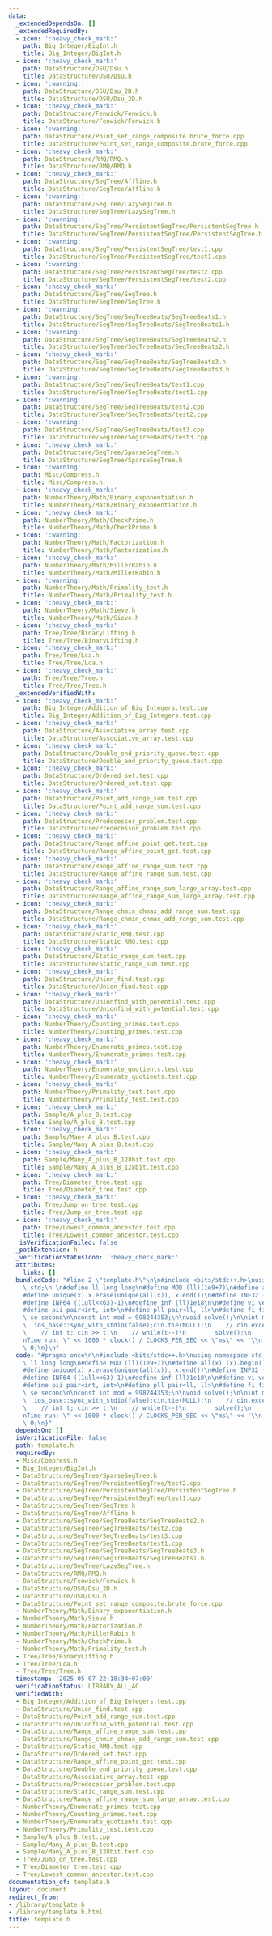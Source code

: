 ```yaml
---
data:
  _extendedDependsOn: []
  _extendedRequiredBy:
  - icon: ':heavy_check_mark:'
    path: Big_Integer/BigInt.h
    title: Big_Integer/BigInt.h
  - icon: ':heavy_check_mark:'
    path: DataStructure/DSU/Dsu.h
    title: DataStructure/DSU/Dsu.h
  - icon: ':warning:'
    path: DataStructure/DSU/Dsu_2D.h
    title: DataStructure/DSU/Dsu_2D.h
  - icon: ':heavy_check_mark:'
    path: DataStructure/Fenwick/Fenwick.h
    title: DataStructure/Fenwick/Fenwick.h
  - icon: ':warning:'
    path: DataStructure/Point_set_range_composite.brute_force.cpp
    title: DataStructure/Point_set_range_composite.brute_force.cpp
  - icon: ':heavy_check_mark:'
    path: DataStructure/RMQ/RMQ.h
    title: DataStructure/RMQ/RMQ.h
  - icon: ':heavy_check_mark:'
    path: DataStructure/SegTree/Affline.h
    title: DataStructure/SegTree/Affline.h
  - icon: ':warning:'
    path: DataStructure/SegTree/LazySegTree.h
    title: DataStructure/SegTree/LazySegTree.h
  - icon: ':warning:'
    path: DataStructure/SegTree/PersistentSegTree/PersistentSegTree.h
    title: DataStructure/SegTree/PersistentSegTree/PersistentSegTree.h
  - icon: ':warning:'
    path: DataStructure/SegTree/PersistentSegTree/test1.cpp
    title: DataStructure/SegTree/PersistentSegTree/test1.cpp
  - icon: ':warning:'
    path: DataStructure/SegTree/PersistentSegTree/test2.cpp
    title: DataStructure/SegTree/PersistentSegTree/test2.cpp
  - icon: ':heavy_check_mark:'
    path: DataStructure/SegTree/SegTree.h
    title: DataStructure/SegTree/SegTree.h
  - icon: ':warning:'
    path: DataStructure/SegTree/SegTreeBeats/SegTreeBeats1.h
    title: DataStructure/SegTree/SegTreeBeats/SegTreeBeats1.h
  - icon: ':warning:'
    path: DataStructure/SegTree/SegTreeBeats/SegTreeBeats2.h
    title: DataStructure/SegTree/SegTreeBeats/SegTreeBeats2.h
  - icon: ':heavy_check_mark:'
    path: DataStructure/SegTree/SegTreeBeats/SegTreeBeats3.h
    title: DataStructure/SegTree/SegTreeBeats/SegTreeBeats3.h
  - icon: ':warning:'
    path: DataStructure/SegTree/SegTreeBeats/test1.cpp
    title: DataStructure/SegTree/SegTreeBeats/test1.cpp
  - icon: ':warning:'
    path: DataStructure/SegTree/SegTreeBeats/test2.cpp
    title: DataStructure/SegTree/SegTreeBeats/test2.cpp
  - icon: ':warning:'
    path: DataStructure/SegTree/SegTreeBeats/test3.cpp
    title: DataStructure/SegTree/SegTreeBeats/test3.cpp
  - icon: ':heavy_check_mark:'
    path: DataStructure/SegTree/SparseSegTree.h
    title: DataStructure/SegTree/SparseSegTree.h
  - icon: ':warning:'
    path: Misc/Compress.h
    title: Misc/Compress.h
  - icon: ':heavy_check_mark:'
    path: NumberTheory/Math/Binary_exponentiation.h
    title: NumberTheory/Math/Binary_exponentiation.h
  - icon: ':heavy_check_mark:'
    path: NumberTheory/Math/CheckPrime.h
    title: NumberTheory/Math/CheckPrime.h
  - icon: ':warning:'
    path: NumberTheory/Math/Factorization.h
    title: NumberTheory/Math/Factorization.h
  - icon: ':heavy_check_mark:'
    path: NumberTheory/Math/MillerRabin.h
    title: NumberTheory/Math/MillerRabin.h
  - icon: ':warning:'
    path: NumberTheory/Math/Primality_test.h
    title: NumberTheory/Math/Primality_test.h
  - icon: ':heavy_check_mark:'
    path: NumberTheory/Math/Sieve.h
    title: NumberTheory/Math/Sieve.h
  - icon: ':heavy_check_mark:'
    path: Tree/Tree/BinaryLifting.h
    title: Tree/Tree/BinaryLifting.h
  - icon: ':heavy_check_mark:'
    path: Tree/Tree/Lca.h
    title: Tree/Tree/Lca.h
  - icon: ':heavy_check_mark:'
    path: Tree/Tree/Tree.h
    title: Tree/Tree/Tree.h
  _extendedVerifiedWith:
  - icon: ':heavy_check_mark:'
    path: Big_Integer/Addition_of_Big_Integers.test.cpp
    title: Big_Integer/Addition_of_Big_Integers.test.cpp
  - icon: ':heavy_check_mark:'
    path: DataStructure/Associative_array.test.cpp
    title: DataStructure/Associative_array.test.cpp
  - icon: ':heavy_check_mark:'
    path: DataStructure/Double_end_priority_queue.test.cpp
    title: DataStructure/Double_end_priority_queue.test.cpp
  - icon: ':heavy_check_mark:'
    path: DataStructure/Ordered_set.test.cpp
    title: DataStructure/Ordered_set.test.cpp
  - icon: ':heavy_check_mark:'
    path: DataStructure/Point_add_range_sum.test.cpp
    title: DataStructure/Point_add_range_sum.test.cpp
  - icon: ':heavy_check_mark:'
    path: DataStructure/Predecessor_problem.test.cpp
    title: DataStructure/Predecessor_problem.test.cpp
  - icon: ':heavy_check_mark:'
    path: DataStructure/Range_affine_point_get.test.cpp
    title: DataStructure/Range_affine_point_get.test.cpp
  - icon: ':heavy_check_mark:'
    path: DataStructure/Range_affine_range_sum.test.cpp
    title: DataStructure/Range_affine_range_sum.test.cpp
  - icon: ':heavy_check_mark:'
    path: DataStructure/Range_affine_range_sum_large_array.test.cpp
    title: DataStructure/Range_affine_range_sum_large_array.test.cpp
  - icon: ':heavy_check_mark:'
    path: DataStructure/Range_chmin_chmax_add_range_sum.test.cpp
    title: DataStructure/Range_chmin_chmax_add_range_sum.test.cpp
  - icon: ':heavy_check_mark:'
    path: DataStructure/Static_RMQ.test.cpp
    title: DataStructure/Static_RMQ.test.cpp
  - icon: ':heavy_check_mark:'
    path: DataStructure/Static_range_sum.test.cpp
    title: DataStructure/Static_range_sum.test.cpp
  - icon: ':heavy_check_mark:'
    path: DataStructure/Union_find.test.cpp
    title: DataStructure/Union_find.test.cpp
  - icon: ':heavy_check_mark:'
    path: DataStructure/Unionfind_with_potential.test.cpp
    title: DataStructure/Unionfind_with_potential.test.cpp
  - icon: ':heavy_check_mark:'
    path: NumberTheory/Counting_primes.test.cpp
    title: NumberTheory/Counting_primes.test.cpp
  - icon: ':heavy_check_mark:'
    path: NumberTheory/Enumerate_primes.test.cpp
    title: NumberTheory/Enumerate_primes.test.cpp
  - icon: ':heavy_check_mark:'
    path: NumberTheory/Enumerate_quotients.test.cpp
    title: NumberTheory/Enumerate_quotients.test.cpp
  - icon: ':heavy_check_mark:'
    path: NumberTheory/Primality_test.test.cpp
    title: NumberTheory/Primality_test.test.cpp
  - icon: ':heavy_check_mark:'
    path: Sample/A_plus_B.test.cpp
    title: Sample/A_plus_B.test.cpp
  - icon: ':heavy_check_mark:'
    path: Sample/Many_A_plus_B.test.cpp
    title: Sample/Many_A_plus_B.test.cpp
  - icon: ':heavy_check_mark:'
    path: Sample/Many_A_plus_B_128bit.test.cpp
    title: Sample/Many_A_plus_B_128bit.test.cpp
  - icon: ':heavy_check_mark:'
    path: Tree/Diameter_tree.test.cpp
    title: Tree/Diameter_tree.test.cpp
  - icon: ':heavy_check_mark:'
    path: Tree/Jump_on_tree.test.cpp
    title: Tree/Jump_on_tree.test.cpp
  - icon: ':heavy_check_mark:'
    path: Tree/Lowest_common_ancestor.test.cpp
    title: Tree/Lowest_common_ancestor.test.cpp
  _isVerificationFailed: false
  _pathExtension: h
  _verificationStatusIcon: ':heavy_check_mark:'
  attributes:
    links: []
  bundledCode: "#line 2 \"template.h\"\n\n#include <bits/stdc++.h>\nusing namespace\
    \ std;\n \n#define ll long long\n#define MOD (ll)(1e9+7)\n#define all(x) (x).begin(),(x).end()\n\
    #define unique(x) x.erase(unique(all(x)), x.end())\n#define INF32 ((1ull<<31)-1)\n\
    #define INF64 ((1ull<<63)-1)\n#define inf (ll)1e18\n\n#define vi vector<int>\n\
    #define pii pair<int, int>\n#define pll pair<ll, ll>\n#define fi first\n#define\
    \ se second\n\nconst int mod = 998244353;\n\nvoid solve();\n\nint main(){\n  \
    \  ios_base::sync_with_stdio(false);cin.tie(NULL);\n    // cin.exceptions(cin.failbit);\n\
    \    // int t; cin >> t;\n    // while(t--)\n        solve();\n    cerr << \"\\\
    nTime run: \" << 1000 * clock() / CLOCKS_PER_SEC << \"ms\" << '\\n';\n    return\
    \ 0;\n}\n"
  code: "#pragma once\n\n#include <bits/stdc++.h>\nusing namespace std;\n \n#define\
    \ ll long long\n#define MOD (ll)(1e9+7)\n#define all(x) (x).begin(),(x).end()\n\
    #define unique(x) x.erase(unique(all(x)), x.end())\n#define INF32 ((1ull<<31)-1)\n\
    #define INF64 ((1ull<<63)-1)\n#define inf (ll)1e18\n\n#define vi vector<int>\n\
    #define pii pair<int, int>\n#define pll pair<ll, ll>\n#define fi first\n#define\
    \ se second\n\nconst int mod = 998244353;\n\nvoid solve();\n\nint main(){\n  \
    \  ios_base::sync_with_stdio(false);cin.tie(NULL);\n    // cin.exceptions(cin.failbit);\n\
    \    // int t; cin >> t;\n    // while(t--)\n        solve();\n    cerr << \"\\\
    nTime run: \" << 1000 * clock() / CLOCKS_PER_SEC << \"ms\" << '\\n';\n    return\
    \ 0;\n}"
  dependsOn: []
  isVerificationFile: false
  path: template.h
  requiredBy:
  - Misc/Compress.h
  - Big_Integer/BigInt.h
  - DataStructure/SegTree/SparseSegTree.h
  - DataStructure/SegTree/PersistentSegTree/test2.cpp
  - DataStructure/SegTree/PersistentSegTree/PersistentSegTree.h
  - DataStructure/SegTree/PersistentSegTree/test1.cpp
  - DataStructure/SegTree/SegTree.h
  - DataStructure/SegTree/Affline.h
  - DataStructure/SegTree/SegTreeBeats/SegTreeBeats2.h
  - DataStructure/SegTree/SegTreeBeats/test2.cpp
  - DataStructure/SegTree/SegTreeBeats/test3.cpp
  - DataStructure/SegTree/SegTreeBeats/test1.cpp
  - DataStructure/SegTree/SegTreeBeats/SegTreeBeats3.h
  - DataStructure/SegTree/SegTreeBeats/SegTreeBeats1.h
  - DataStructure/SegTree/LazySegTree.h
  - DataStructure/RMQ/RMQ.h
  - DataStructure/Fenwick/Fenwick.h
  - DataStructure/DSU/Dsu_2D.h
  - DataStructure/DSU/Dsu.h
  - DataStructure/Point_set_range_composite.brute_force.cpp
  - NumberTheory/Math/Binary_exponentiation.h
  - NumberTheory/Math/Sieve.h
  - NumberTheory/Math/Factorization.h
  - NumberTheory/Math/MillerRabin.h
  - NumberTheory/Math/CheckPrime.h
  - NumberTheory/Math/Primality_test.h
  - Tree/Tree/BinaryLifting.h
  - Tree/Tree/Lca.h
  - Tree/Tree/Tree.h
  timestamp: '2025-05-07 22:18:34+07:00'
  verificationStatus: LIBRARY_ALL_AC
  verifiedWith:
  - Big_Integer/Addition_of_Big_Integers.test.cpp
  - DataStructure/Union_find.test.cpp
  - DataStructure/Point_add_range_sum.test.cpp
  - DataStructure/Unionfind_with_potential.test.cpp
  - DataStructure/Range_affine_range_sum.test.cpp
  - DataStructure/Range_chmin_chmax_add_range_sum.test.cpp
  - DataStructure/Static_RMQ.test.cpp
  - DataStructure/Ordered_set.test.cpp
  - DataStructure/Range_affine_point_get.test.cpp
  - DataStructure/Double_end_priority_queue.test.cpp
  - DataStructure/Associative_array.test.cpp
  - DataStructure/Predecessor_problem.test.cpp
  - DataStructure/Static_range_sum.test.cpp
  - DataStructure/Range_affine_range_sum_large_array.test.cpp
  - NumberTheory/Enumerate_primes.test.cpp
  - NumberTheory/Counting_primes.test.cpp
  - NumberTheory/Enumerate_quotients.test.cpp
  - NumberTheory/Primality_test.test.cpp
  - Sample/A_plus_B.test.cpp
  - Sample/Many_A_plus_B.test.cpp
  - Sample/Many_A_plus_B_128bit.test.cpp
  - Tree/Jump_on_tree.test.cpp
  - Tree/Diameter_tree.test.cpp
  - Tree/Lowest_common_ancestor.test.cpp
documentation_of: template.h
layout: document
redirect_from:
- /library/template.h
- /library/template.h.html
title: template.h
---
```

